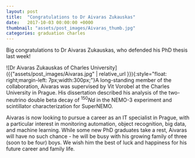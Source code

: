 ```yaml
---
layout: post
title:  "Congratulations to Dr Aivaras Zukauskas"
date:   2017-10-03 00:00:00 +0000
thumbnail: "assets/post_images/Aivaras_thumb.jpg"
categories: graduation charles
---
```


 Big congratulations to Dr Aivaras Zukauskas, who defended his PhD thesis last week! 

 ![Dr Aivaras Zukauskas of Charles University]({{"assets/post_images/Aivaras.jpg" | relative_url }}){:style="float: right;margin-left: 7px;width:300px;"}A long-standing member of the collaboration, Aivaras was supervised by Vit Vorobel at the Charles University in Prague. His dissertation described his analysis of the two-neutrino double beta decay of $^{150}Nd$ in the NEMO-3 experiment and scintillator characterization for SuperNEMO.

Aivaras is now looking to pursue a career as an IT specialist in Prague, with a particular interest in monitoring automation, object recognition, big data, and machine learning. While some new PhD graduates take a rest, Aivaras will have no such chance - he will be busy with his growing family of three (soon to be four) boys. We wish him the best of luck and happiness for his future career and family life.
